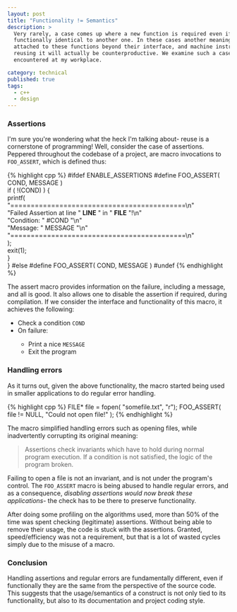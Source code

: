 ```yaml
---
layout: post
title: "Functionality != Semantics"
description: >
  Very rarely, a case comes up where a new function is required even if it is
  functionally identical to another one. In these cases another meaning is
  attached to these functions beyond their interface, and machine instructions;
  reusing it will actually be counterproductive. We examine such a case I
  encountered at my workplace.

category: technical
published: true
tags:
  - c++
  - design
---
```


### Assertions

I'm sure you're wondering what the heck I'm talking about- reuse is a
cornerstone of programming! Well, consider the case of assertions. Peppered
throughout the codebase of a project, are macro invocations to
<code>FOO_ASSERT</code>, which is defined thus:

{% highlight cpp %}
#ifdef ENABLE_ASSERTIONS
#define FOO_ASSERT( COND, MESSAGE ) \
    if ( !(COND) ) {\
        printf(\
        "===========================================\n"\
        "Failed Assertion at line " __LINE__ " in " __FILE__ "!\n"\
        "Condition: " #COND "\n"\
        "Message: " MESSAGE "\n"\
        "===========================================\n"\
        );\
        exit(1);\
    }\
}
#else
#define FOO_ASSERT( COND, MESSAGE )
#undef
{% endhighlight %}

The assert macro provides information on the failure, including a message, and
all is good. It also allows one to disable the assertion if required, during
compilation. If we consider the interface and functionality of this macro, it
achieves the following:

<ul>
    <li> Check a condition <code>COND</code> </li>
    <li> On failure: </li>
    <ul>
        <li> Print a nice <code>MESSAGE</code> </li>
        <li> Exit the program </li>
    </ul>
</ul>


### Handling errors

As it turns out, given the above functionality, the macro started being used
in smaller applications to do regular error handling.

{% highlight cpp %}
FILE* file = fopen( "somefile.txt", "r");
FOO_ASSERT( file != NULL, "Could not open file!" );
{% endhighlight %}

The macro simplified handling errors such as opening files, while inadvertently
corrupting its original meaning:

> Assertions check invariants which have to hold during normal program
> execution. If a condition is not satisfied, the logic of the program
> broken.

Failing to open a file is not an invariant, and is not under the program's
control. The <code>FOO_ASSERT</code> macro is being abused to handle regular
errors, and as a consequence, _disabling assertions would now break these
applications_- the check has to be there to preserve functionality. 

After doing some profiling on the algorithms used, more than 50% of the time was
spent checking (legitimate) assertions. Without being able to remove their
usage, the code is stuck with the assertions. Granted, speed/efficiency was not
a requirement, but that is a lot of wasted cycles simply due to the misuse of a
macro.

### Conclusion

Handling assertions and regular errors are fundamentally different, even if
functionally they are the same from the perspective of the source code. This
suggests that the usage/semantics of a construct is not only tied to its
functionality, but also to its documentation and project coding style.
